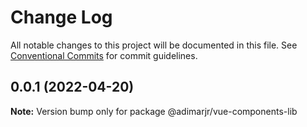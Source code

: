 # Change Log

All notable changes to this project will be documented in this file.
See [Conventional Commits](https://conventionalcommits.org) for commit guidelines.

## 0.0.1 (2022-04-20)

**Note:** Version bump only for package @adimarjr/vue-components-lib
